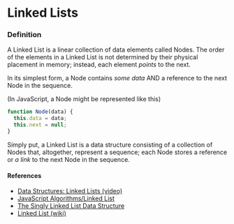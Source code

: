 # Linked Lists

### Definition

A Linked List is a linear collection of data elements called Nodes. The order of the elements in a Linked List is not determined by their physical placement in memory; instead, each element _points_ to the next.

In its simplest form, a Node contains _some data_ AND a reference to the next Node in the sequence.

(In JavaScript, a Node might be represented like this)
```js
function Node(data) {
  this.data = data;
  this.next = null;
}
```

Simply put, a Linked List is a data structure consisting of a collection of Nodes that, altogether, represent a sequence; each Node stores a reference or _a link_ to the next Node in the sequence.

<!-- ### Pros and Cons -->

#### References

- [Data Structures: Linked Lists (video)][video]
- [JavaScript Algorithms/Linked List][github]
- [The Singly Linked List Data Structure][blog]
- [Linked List (wiki)][wiki]

[video]: https://www.youtube.com/watch?v=njTh_OwMljA&index=2&t=1s&list=PLLXdhg_r2hKA7DPDsunoDZ-Z769jWn4R8
[github]: https://github.com/trekhleb/javascript-algorithms/tree/master/src/data-structures/linked-list#linked-list
[blog]: http://blog.benoitvallon.com/data-structures-in-javascript/the-singly-linked-list-data-structure/
[wiki]: https://en.wikipedia.org/wiki/Linked_list